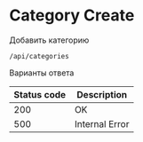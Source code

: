 Category Create
===================

Добавить категорию

```shell title="Method <span class='color-method'>POST</span>"
/api/categories
```

Варианты ответа

| Status code                          | Description    |
|--------------------------------------|----------------|
| <span class='color-200'>200</span>   | OK             |
| <span class='color-error'>500</span> | Internal Error |